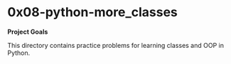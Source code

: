 # 0x08-python-more_classes

**Project Goals**

This directory contains practice problems for learning classes and OOP in Python.